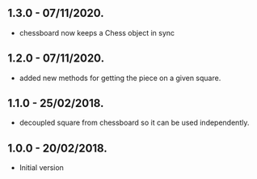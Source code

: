 ## 1.3.0  - 07/11/2020.

- chessboard now keeps a Chess object in sync


## 1.2.0  - 07/11/2020.

- added new methods for getting the piece on a given square.


## 1.1.0  - 25/02/2018.

- decoupled square from chessboard so it can be used independently.


## 1.0.0  - 20/02/2018.

- Initial version